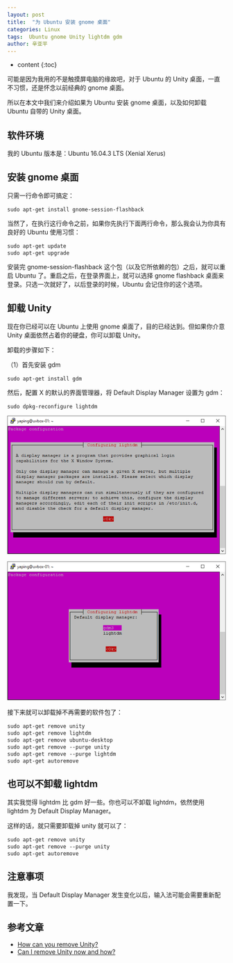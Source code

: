 ```yaml
---
layout: post
title:  "为 Ubuntu 安装 gnome 桌面"
categories: Linux
tags:  Ubuntu gnome Unity lightdm gdm
author: 辛亚平
---
```


* content
{:toc}

可能是因为我用的不是触摸屏电脑的缘故吧，对于 Ubuntu 的 Unity 桌面，一直不习惯，还是怀念以前经典的 gnome 桌面。

所以在本文中我们来介绍如果为 Ubuntu 安装 gnome 桌面，以及如何卸载 Ubuntu 自带的 Unity 桌面。


## 软件环境

我的 Ubuntu 版本是：Ubuntu 16.04.3 LTS (Xenial Xerus)

## 安装 gnome 桌面

只需一行命令即可搞定：

```
sudo apt-get install gnome-session-flashback
```

当然了，在执行这行命令之前，如果你先执行下面两行命令，那么我会认为你具有良好的 Ubuntu 使用习惯：

```
sudo apt-get update
sudo apt-get upgrade
```

安装完 gnome-session-flashback 这个包（以及它所依赖的包）之后，就可以重启 Ubuntu 了。重启之后，在登录界面上，就可以选择 gnome flashback 桌面来登录。只选一次就好了，以后登录的时候，Ubuntu 会记住你的这个选项。


## 卸载 Unity

现在你已经可以在 Ubuntu 上使用 gnome 桌面了，目的已经达到。但如果你介意 Unity 桌面依然占着你的硬盘，你可以卸载 Unity。

卸载的步骤如下：

（1）首先安装 gdm

```
sudo apt-get install gdm
```

然后，配置 X 的默认的界面管理器，将 Default Display Manager 设置为 gdm：

```
sudo dpkg-reconfigure lightdm
```

![](/attachment/daily/2017/1003/Uninstall-Unity/A02-01.png)

![将 Default Display Manager 设置为 gdm](/attachment/daily/2017/1003/Uninstall-Unity/A02-02.png)


接下来就可以卸载掉不再需要的软件包了：

```
sudo apt-get remove unity
sudo apt-get remove lightdm
sudo apt-get remove ubuntu-desktop
sudo apt-get remove --purge unity
sudo apt-get remove --purge lightdm
sudo apt-get autoremove
```


## 也可以不卸载 lightdm

其实我觉得 lightdm 比 gdm 好一些。你也可以不卸载 lightdm，依然使用 lightdm 为 Default Display Manager。

这样的话，就只需要卸载掉 unity 就可以了：

```
sudo apt-get remove unity
sudo apt-get remove --purge unity
sudo apt-get autoremove
```

## 注意事项

我发现，当 Default Display Manager 发生变化以后，输入法可能会需要重新配置一下。



## 参考文章

- [How can you remove Unity?](https://askubuntu.com/questions/6302/how-can-you-remove-unity)
- [Can I remove Unity now and how?](https://askubuntu.com/questions/651013/can-i-remove-unity-now-and-how)


